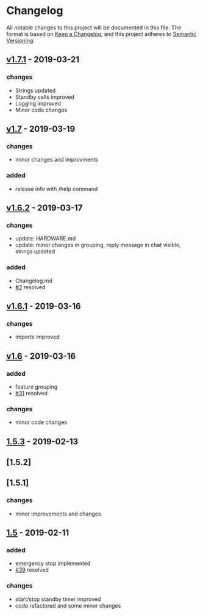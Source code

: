 # Changelog
All notable changes to this project will be documented in this file.
The format is based on [Keep a Changelog](https://keepachangelog.com/en/1.0.0/),
and this project adheres to [Semantic Versioning](https://semver.org/spec/v2.0.0.html).

## [v1.7.1](https://github.com/kaulketh/greenhouse/tree/v1.7.1) - 2019-03-21
### changes
* Strings updated
* Standby calls improved
* Logging improved
* Minor code changes

## [v1.7](https://github.com/kaulketh/greenhouse/tree/v1.7) - 2019-03-19
### changes
* minor changes and improvments
### added
* release info with /help command

## [v1.6.2](https://github.com/kaulketh/greenhouse/tree/v1.6.2) - 2019-03-17
### changes
* update: HARDWARE.md
* update: minor changes in grouping, reply message in chat visible, strings updated
### added
* Changelog.md
* [#2](https://github.com/kaulketh/greenhouse/issues/2) resolved

## [v1.6.1](https://github.com/kaulketh/greenhouse/tree/v1.6.1) - 2019-03-16
### changes
* imports improved

## [v1.6](https://github.com/kaulketh/greenhouse/tree/v1.6) - 2019-03-16
### added
* feature grouping
* [#31](https://github.com/kaulketh/greenhouse/issues/31) resolved
### changes
* minor code changes

## [1.5.3](https://github.com/kaulketh/greenhouse/tree/1.5.3) - 2019-02-13
## [1.5.2]
## [1.5.1]
### changes
* minor improvements and changes

## [1.5](https://github.com/kaulketh/greenhouse/tree/1.5) - 2019-02-11
### added
* emergency stop implemented
* [#39](https://github.com/kaulketh/greenhouse/issues/39) resolved 

### changes
* start/stop standby timer improved
* code refactored and some minor changes
